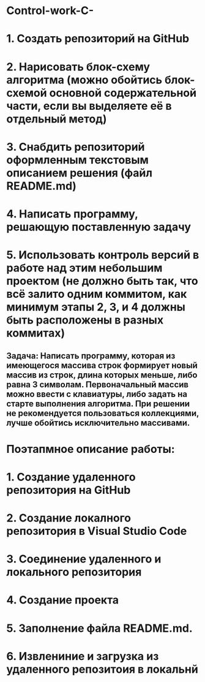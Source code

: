 # **Control-work-C-**
# 1. Создать репозиторий на GitHub
# 2. Нарисовать блок-схему алгоритма (можно обойтись блок-схемой основной содержательной части, если вы выделяете её в отдельный метод)
# 3. Снабдить репозиторий оформленным текстовым описанием решения (файл README.md)
# 4. Написать программу, решающую поставленную задачу
# 5. Использовать контроль версий в работе над этим небольшим проектом (не должно быть так, что всё залито одним коммитом, как минимум этапы 2, 3, и 4 должны быть расположены в разных коммитах)
## Задача: Написать программу, которая из имеющегося массива строк формирует новый массив из строк, длина которых меньше, либо равна 3 символам. Первоначальный массив можно ввести с клавиатуры, либо задать на старте выполнения алгоритма. При решении не рекомендуется пользоваться коллекциями, лучше обойтись исключительно массивами.
# **Поэтапмное описание работы:**
# 1. Создание удаленного репозитория на GitHub
# 2. Создание локалного репозитория  в Visual Studio Code
# 3. Соединение удаленного и локального репозитория
# 4. Создание проекта 
# 5. Заполнение файла README.md.
# 6. Извлениние и загрузка из удаленного репозитоия в локальнй 
